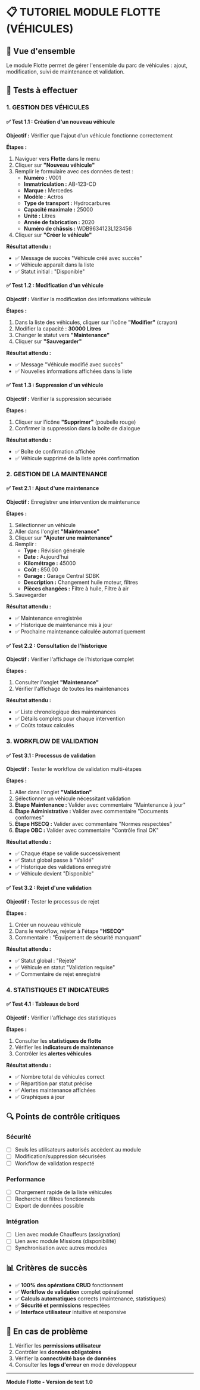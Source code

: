 
# 📋 TUTORIEL MODULE FLOTTE (VÉHICULES)

## 🎯 Vue d'ensemble
Le module Flotte permet de gérer l'ensemble du parc de véhicules : ajout, modification, suivi de maintenance et validation.

## 📝 Tests à effectuer

### 1. GESTION DES VÉHICULES

#### ✅ Test 1.1 : Création d'un nouveau véhicule
**Objectif :** Vérifier que l'ajout d'un véhicule fonctionne correctement

**Étapes :**
1. Naviguer vers **Flotte** dans le menu
2. Cliquer sur **"Nouveau véhicule"**
3. Remplir le formulaire avec ces données de test :
   - **Numéro :** V001
   - **Immatriculation :** AB-123-CD
   - **Marque :** Mercedes
   - **Modèle :** Actros
   - **Type de transport :** Hydrocarbures
   - **Capacité maximale :** 25000
   - **Unité :** Litres
   - **Année de fabrication :** 2020
   - **Numéro de châssis :** WDB9634123L123456
4. Cliquer sur **"Créer le véhicule"**

**Résultat attendu :**
- ✅ Message de succès "Véhicule créé avec succès"
- ✅ Véhicule apparaît dans la liste
- ✅ Statut initial : "Disponible"

#### ✅ Test 1.2 : Modification d'un véhicule
**Objectif :** Vérifier la modification des informations véhicule

**Étapes :**
1. Dans la liste des véhicules, cliquer sur l'icône **"Modifier"** (crayon)
2. Modifier la capacité : **30000 Litres**
3. Changer le statut vers **"Maintenance"**
4. Cliquer sur **"Sauvegarder"**

**Résultat attendu :**
- ✅ Message "Véhicule modifié avec succès"
- ✅ Nouvelles informations affichées dans la liste

#### ✅ Test 1.3 : Suppression d'un véhicule
**Objectif :** Vérifier la suppression sécurisée

**Étapes :**
1. Cliquer sur l'icône **"Supprimer"** (poubelle rouge)
2. Confirmer la suppression dans la boîte de dialogue

**Résultat attendu :**
- ✅ Boîte de confirmation affichée
- ✅ Véhicule supprimé de la liste après confirmation

### 2. GESTION DE LA MAINTENANCE

#### ✅ Test 2.1 : Ajout d'une maintenance
**Objectif :** Enregistrer une intervention de maintenance

**Étapes :**
1. Sélectionner un véhicule
2. Aller dans l'onglet **"Maintenance"**
3. Cliquer sur **"Ajouter une maintenance"**
4. Remplir :
   - **Type :** Révision générale
   - **Date :** Aujourd'hui
   - **Kilométrage :** 45000
   - **Coût :** 850.00
   - **Garage :** Garage Central SDBK
   - **Description :** Changement huile moteur, filtres
   - **Pièces changées :** Filtre à huile, Filtre à air
5. Sauvegarder

**Résultat attendu :**
- ✅ Maintenance enregistrée
- ✅ Historique de maintenance mis à jour
- ✅ Prochaine maintenance calculée automatiquement

#### ✅ Test 2.2 : Consultation de l'historique
**Objectif :** Vérifier l'affichage de l'historique complet

**Étapes :**
1. Consulter l'onglet **"Maintenance"**
2. Vérifier l'affichage de toutes les maintenances

**Résultat attendu :**
- ✅ Liste chronologique des maintenances
- ✅ Détails complets pour chaque intervention
- ✅ Coûts totaux calculés

### 3. WORKFLOW DE VALIDATION

#### ✅ Test 3.1 : Processus de validation
**Objectif :** Tester le workflow de validation multi-étapes

**Étapes :**
1. Aller dans l'onglet **"Validation"**
2. Sélectionner un véhicule nécessitant validation
3. **Étape Maintenance :** Valider avec commentaire "Maintenance à jour"
4. **Étape Administrative :** Valider avec commentaire "Documents conformes"
5. **Étape HSECQ :** Valider avec commentaire "Normes respectées"
6. **Étape OBC :** Valider avec commentaire "Contrôle final OK"

**Résultat attendu :**
- ✅ Chaque étape se valide successivement
- ✅ Statut global passe à "Validé"
- ✅ Historique des validations enregistré
- ✅ Véhicule devient "Disponible"

#### ✅ Test 3.2 : Rejet d'une validation
**Objectif :** Tester le processus de rejet

**Étapes :**
1. Créer un nouveau véhicule
2. Dans le workflow, rejeter à l'étape **"HSECQ"**
3. Commentaire : "Équipement de sécurité manquant"

**Résultat attendu :**
- ✅ Statut global : "Rejeté"
- ✅ Véhicule en statut "Validation requise"
- ✅ Commentaire de rejet enregistré

### 4. STATISTIQUES ET INDICATEURS

#### ✅ Test 4.1 : Tableaux de bord
**Objectif :** Vérifier l'affichage des statistiques

**Étapes :**
1. Consulter les **statistiques de flotte**
2. Vérifier les **indicateurs de maintenance**
3. Contrôler les **alertes véhicules**

**Résultat attendu :**
- ✅ Nombre total de véhicules correct
- ✅ Répartition par statut précise
- ✅ Alertes maintenance affichées
- ✅ Graphiques à jour

## 🔍 Points de contrôle critiques

### Sécurité
- [ ] Seuls les utilisateurs autorisés accèdent au module
- [ ] Modification/suppression sécurisées
- [ ] Workflow de validation respecté

### Performance
- [ ] Chargement rapide de la liste véhicules
- [ ] Recherche et filtres fonctionnels
- [ ] Export de données possible

### Intégration
- [ ] Lien avec module Chauffeurs (assignation)
- [ ] Lien avec module Missions (disponibilité)
- [ ] Synchronisation avec autres modules

## 📊 Critères de succès
- ✅ **100% des opérations CRUD** fonctionnent
- ✅ **Workflow de validation** complet opérationnel
- ✅ **Calculs automatiques** corrects (maintenance, statistiques)
- ✅ **Sécurité et permissions** respectées
- ✅ **Interface utilisateur** intuitive et responsive

## 🚨 En cas de problème
1. Vérifier les **permissions utilisateur**
2. Contrôler les **données obligatoires**
3. Vérifier la **connectivité base de données**
4. Consulter les **logs d'erreur** en mode développeur

---
**Module Flotte - Version de test 1.0**
